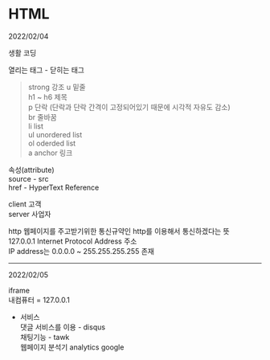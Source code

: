 # HTML

2022/02/04

생활 코딩  

열리는 태그 - 닫히는 태그 
 
>strong 강조 
>u  밑줄  
>h1 ~ h6 제목   
>p 단락 (단락과 단락 간격이 고정되어있기 때문에 시각적 자유도 감소)  
>br 줄바꿈  
>li list  
>ul unordered list  
>ol oderded list  
>a anchor 링크  

속성(attribute)  
source - src  
href - HyperText Reference   

client 고객  
server 사업자

http 웹페이지를 주고받기위한 통신규약인 http를 이용해서 통신하겠다는 뜻  
127.0.0.1 Internet Protocol Address 주소   
IP address는 0.0.0.0 ~ 255.255.255.255 존재

---
2022/02/05

iframe  
내컴퓨터 = 127.0.0.1  

+ 서비스  
댓글 서비스를 이용 - disqus  
채팅기능 - tawk  
웹페이지 분석기 analytics google



